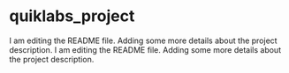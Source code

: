 # quiklabs_project
I am editing the README file. Adding some more details about the project description.
I am editing the README file. Adding some more details about the project description.
